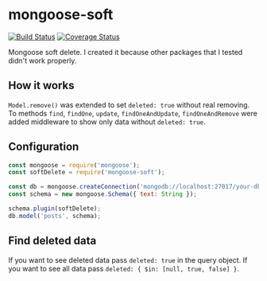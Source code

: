 # mongoose-soft

[![Build Status](https://travis-ci.org/kozzztya/mongoose-soft.svg?branch=master)](https://travis-ci.org/kozzztya/mongoose-soft)
[![Coverage Status](https://coveralls.io/repos/github/kozzztya/mongoose-soft/badge.svg?branch=master)](https://coveralls.io/github/kozzztya/mongoose-soft?branch=master)

Mongoose soft delete. I created it because other packages that I tested didn't work properly.

## How it works

`Model.remove()` was extended to set `deleted: true` without real removing.
To methods `find`, `findOne`, `update`, `findOneAndUpdate`, `findOneAndRemove`
were added middleware to show only data without `deleted: true`.

## Configuration

```js
const mongoose = require('mongoose');
const softDelete = require('mongoose-soft');

const db = mongoose.createConnection('mongodb://localhost:27017/your-db');
const schema = new mongoose.Schema({ text: String });

schema.plugin(softDelete);
db.model('posts', schema);
```

## Find deleted data

If you want to see deleted data pass `deleted: true` in the query object.
If you want to see all data pass `deleted: { $in: [null, true, false] }`.
